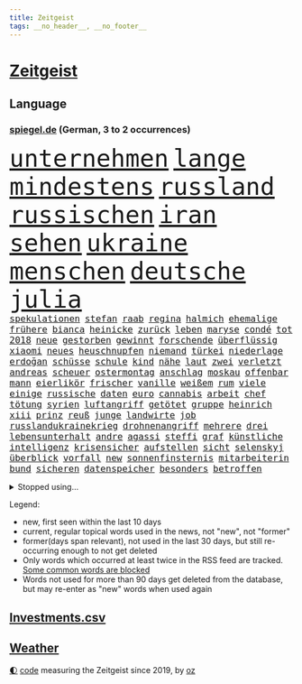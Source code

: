 ```yaml
---
title: Zeitgeist
tags: __no_header__, __no_footer__
---
```


# [Zeitgeist](https://oliz.io/zeitgeist/)

## Language

<h3><a href="https://www.spiegel.de" target="_blank">spiegel.de</a> (German, 3 to 2 occurrences)</h3>
<p style="font-family:monospace">
<span style="font-size:32pt"><a href="news_links.html#unternehmen" class="current">unternehmen</a></span>
<span style="font-size:32pt"><a href="news_links.html#lange" class="current">lange</a></span>
<span style="font-size:32pt"><a href="news_links.html#mindestens" class="current">mindestens</a></span>
<span style="font-size:32pt"><a href="news_links.html#russland" class="current">russland</a></span>
<span style="font-size:32pt"><a href="news_links.html#russischen" class="current">russischen</a></span>
<span style="font-size:32pt"><a href="news_links.html#iran" class="current">iran</a></span>
<span style="font-size:32pt"><a href="news_links.html#sehen" class="current">sehen</a></span>
<span style="font-size:32pt"><a href="news_links.html#ukraine" class="current">ukraine</a></span>
<span style="font-size:32pt"><a href="news_links.html#menschen" class="current">menschen</a></span>
<span style="font-size:32pt"><a href="news_links.html#deutsche" class="current">deutsche</a></span>
<span style="font-size:32pt"><a href="news_links.html#julia" class="current">julia</a></span>
<br>
<span style="font-size:12pt"><a href="news_links.html#spekulationen" class="current">spekulationen</a></span>
<span style="font-size:12pt"><a href="news_links.html#stefan" class="current">stefan</a></span>
<span style="font-size:12pt"><a href="news_links.html#raab" class="current">raab</a></span>
<span style="font-size:12pt"><a href="news_links.html#regina" class="new">regina</a></span>
<span style="font-size:12pt"><a href="news_links.html#halmich" class="new">halmich</a></span>
<span style="font-size:12pt"><a href="news_links.html#ehemalige" class="current">ehemalige</a></span>
<span style="font-size:12pt"><a href="news_links.html#frühere" class="current">frühere</a></span>
<span style="font-size:12pt"><a href="news_links.html#bianca" class="current">bianca</a></span>
<span style="font-size:12pt"><a href="news_links.html#heinicke" class="new">heinicke</a></span>
<span style="font-size:12pt"><a href="news_links.html#zurück" class="current">zurück</a></span>
<span style="font-size:12pt"><a href="news_links.html#leben" class="current">leben</a></span>
<span style="font-size:12pt"><a href="news_links.html#maryse" class="new">maryse</a></span>
<span style="font-size:12pt"><a href="news_links.html#condé" class="new">condé</a></span>
<span style="font-size:12pt"><a href="news_links.html#tot" class="current">tot</a></span>
<span style="font-size:12pt"><a href="news_links.html#2018" class="current">2018</a></span>
<span style="font-size:12pt"><a href="news_links.html#neue" class="current">neue</a></span>
<span style="font-size:12pt"><a href="news_links.html#gestorben" class="current">gestorben</a></span>
<span style="font-size:12pt"><a href="news_links.html#gewinnt" class="current">gewinnt</a></span>
<span style="font-size:12pt"><a href="news_links.html#forschende" class="current">forschende</a></span>
<span style="font-size:12pt"><a href="news_links.html#überflüssig" class="new">überflüssig</a></span>
<span style="font-size:12pt"><a href="news_links.html#xiaomi" class="new">xiaomi</a></span>
<span style="font-size:12pt"><a href="news_links.html#neues" class="current">neues</a></span>
<span style="font-size:12pt"><a href="news_links.html#heuschnupfen" class="current">heuschnupfen</a></span>
<span style="font-size:12pt"><a href="news_links.html#niemand" class="current">niemand</a></span>
<span style="font-size:12pt"><a href="news_links.html#türkei" class="current">türkei</a></span>
<span style="font-size:12pt"><a href="news_links.html#niederlage" class="current">niederlage</a></span>
<span style="font-size:12pt"><a href="news_links.html#erdoğan" class="current">erdoğan</a></span>
<span style="font-size:12pt"><a href="news_links.html#schüsse" class="current">schüsse</a></span>
<span style="font-size:12pt"><a href="news_links.html#schule" class="current">schule</a></span>
<span style="font-size:12pt"><a href="news_links.html#kind" class="current">kind</a></span>
<span style="font-size:12pt"><a href="news_links.html#nähe" class="current">nähe</a></span>
<span style="font-size:12pt"><a href="news_links.html#laut" class="current">laut</a></span>
<span style="font-size:12pt"><a href="news_links.html#zwei" class="current">zwei</a></span>
<span style="font-size:12pt"><a href="news_links.html#verletzt" class="current">verletzt</a></span>
<span style="font-size:12pt"><a href="news_links.html#andreas" class="current">andreas</a></span>
<span style="font-size:12pt"><a href="news_links.html#scheuer" class="current">scheuer</a></span>
<span style="font-size:12pt"><a href="news_links.html#ostermontag" class="new">ostermontag</a></span>
<span style="font-size:12pt"><a href="news_links.html#anschlag" class="current">anschlag</a></span>
<span style="font-size:12pt"><a href="news_links.html#moskau" class="current">moskau</a></span>
<span style="font-size:12pt"><a href="news_links.html#offenbar" class="current">offenbar</a></span>
<span style="font-size:12pt"><a href="news_links.html#mann" class="current">mann</a></span>
<span style="font-size:12pt"><a href="news_links.html#eierlikör" class="new">eierlikör</a></span>
<span style="font-size:12pt"><a href="news_links.html#frischer" class="new">frischer</a></span>
<span style="font-size:12pt"><a href="news_links.html#vanille" class="new">vanille</a></span>
<span style="font-size:12pt"><a href="news_links.html#weißem" class="new">weißem</a></span>
<span style="font-size:12pt"><a href="news_links.html#rum" class="current">rum</a></span>
<span style="font-size:12pt"><a href="news_links.html#viele" class="current">viele</a></span>
<span style="font-size:12pt"><a href="news_links.html#einige" class="current">einige</a></span>
<span style="font-size:12pt"><a href="news_links.html#russische" class="current">russische</a></span>
<span style="font-size:12pt"><a href="news_links.html#daten" class="current">daten</a></span>
<span style="font-size:12pt"><a href="news_links.html#euro" class="current">euro</a></span>
<span style="font-size:12pt"><a href="news_links.html#cannabis" class="current">cannabis</a></span>
<span style="font-size:12pt"><a href="news_links.html#arbeit" class="current">arbeit</a></span>
<span style="font-size:12pt"><a href="news_links.html#chef" class="current">chef</a></span>
<span style="font-size:12pt"><a href="news_links.html#tötung" class="current">tötung</a></span>
<span style="font-size:12pt"><a href="news_links.html#syrien" class="current">syrien</a></span>
<span style="font-size:12pt"><a href="news_links.html#luftangriff" class="current">luftangriff</a></span>
<span style="font-size:12pt"><a href="news_links.html#getötet" class="current">getötet</a></span>
<span style="font-size:12pt"><a href="news_links.html#gruppe" class="current">gruppe</a></span>
<span style="font-size:12pt"><a href="news_links.html#heinrich" class="current">heinrich</a></span>
<span style="font-size:12pt"><a href="news_links.html#xiii" class="current">xiii</a></span>
<span style="font-size:12pt"><a href="news_links.html#prinz" class="current">prinz</a></span>
<span style="font-size:12pt"><a href="news_links.html#reuß" class="current">reuß</a></span>
<span style="font-size:12pt"><a href="news_links.html#junge" class="current">junge</a></span>
<span style="font-size:12pt"><a href="news_links.html#landwirte" class="current">landwirte</a></span>
<span style="font-size:12pt"><a href="news_links.html#job" class="current">job</a></span>
<span style="font-size:12pt"><a href="news_links.html#russlandukrainekrieg" class="current">russlandukrainekrieg</a></span>
<span style="font-size:12pt"><a href="news_links.html#drohnenangriff" class="current">drohnenangriff</a></span>
<span style="font-size:12pt"><a href="news_links.html#mehrere" class="current">mehrere</a></span>
<span style="font-size:12pt"><a href="news_links.html#drei" class="current">drei</a></span>
<span style="font-size:12pt"><a href="news_links.html#lebensunterhalt" class="new">lebensunterhalt</a></span>
<span style="font-size:12pt"><a href="news_links.html#andre" class="current">andre</a></span>
<span style="font-size:12pt"><a href="news_links.html#agassi" class="new">agassi</a></span>
<span style="font-size:12pt"><a href="news_links.html#steffi" class="current">steffi</a></span>
<span style="font-size:12pt"><a href="news_links.html#graf" class="current">graf</a></span>
<span style="font-size:12pt"><a href="news_links.html#künstliche" class="current">künstliche</a></span>
<span style="font-size:12pt"><a href="news_links.html#intelligenz" class="current">intelligenz</a></span>
<span style="font-size:12pt"><a href="news_links.html#krisensicher" class="new">krisensicher</a></span>
<span style="font-size:12pt"><a href="news_links.html#aufstellen" class="current">aufstellen</a></span>
<span style="font-size:12pt"><a href="news_links.html#sicht" class="current">sicht</a></span>
<span style="font-size:12pt"><a href="news_links.html#selenskyj" class="current">selenskyj</a></span>
<span style="font-size:12pt"><a href="news_links.html#überblick" class="current">überblick</a></span>
<span style="font-size:12pt"><a href="news_links.html#vorfall" class="current">vorfall</a></span>
<span style="font-size:12pt"><a href="news_links.html#new" class="current">new</a></span>
<span style="font-size:12pt"><a href="news_links.html#sonnenfinsternis" class="new">sonnenfinsternis</a></span>
<span style="font-size:12pt"><a href="news_links.html#mitarbeiterin" class="current">mitarbeiterin</a></span>
<span style="font-size:12pt"><a href="news_links.html#bund" class="current">bund</a></span>
<span style="font-size:12pt"><a href="news_links.html#sicheren" class="current">sicheren</a></span>
<span style="font-size:12pt"><a href="news_links.html#datenspeicher" class="new">datenspeicher</a></span>
<span style="font-size:12pt"><a href="news_links.html#besonders" class="current">besonders</a></span>
<span style="font-size:12pt"><a href="news_links.html#betroffen" class="current">betroffen</a></span>
</p>
<details>
<summary>Stopped using...</summary>
<p class="former" style="font-size:12pt">
75(1258) gemeinden(1257) summe(1257) geduld(1256) anne(1255) bundesländern(1255) umwelt(1255) vorwurf(1255) guter(1254) höher(1254) lisa(1254) niederlanden(1254) private(1254) übersicht(1254) beamte(1253) beispiel(1253) beruf(1253) besetzt(1253) entschädigung(1253) fliegen(1253) rassistisch(1253) regel(1253) spur(1253) thailand(1253) tom(1253) christoph(1252) erhoben(1252) geflüchteten(1252) genannt(1252) infektion(1252) theater(1252) weiteres(1252) brauchte(1251) dezember(1251) generalsekretär(1251) september(1251) zuge(1251) dreimal(1250) gedacht(1250) genommen(1250) george(1250) positionen(1250) unabhängige(1250) unterschiedlich(1250) gereist(1249) musiker(1249) saarland(1249) schlagen(1249) wälder(1249) genutzt(1248) versprochen(1248) zuerst(1248) zverev(1248) bahnhof(1247) optimistisch(1247) plädiert(1247) versuchte(1247) außer(1246) beraten(1246) jahrzehntelang(1246) kochen(1246) rücken(1246) schuss(1246) verschwand(1246) anschließend(1245) fußballquiz(1245) nord(1245) abstand(1244) botschaften(1244) spekuliert(1244) töten(1244) passen(1243) trennung(1242) e(1241) oppositionelle(1241) torhüter(1241) fit(1240) park(1240) zerstören(1240) geschossen(1239) konjunktur(1239) zugelassen(1239) hielten(1238) vorstellen(1238) einnahmen(1237) freie(1237) william(1237) kontakte(1236) skeptisch(1236) küstenwache(1235) kooperation(1234) überschwemmungen(1234) motiv(1233) schnellen(1233) gesichert(1230) vorn(1230) richard(1229) behalten(1228) exporte(1228) hängen(1228) schriftsteller(1228) beschlagnahmt(1226) erstochen(1226) steffen(1226) bremsen(1225) sichert(1225) trauert(1224) ausgesetzt(1223) ausrüstung(1223) unzufrieden(1223) begrüßt(1219) retter(1218) abgeschlossen(1217) afrikas(1211) ursprünglich(1210) nächstes(1205) teuren(1197) schadensersatz(1192) last(1183) cent(1151) fußballstar(1051) waldbrände(1029) felix(1017) videoaufnahmen(1017) spiegelreporter(1013) schwäche(998) sammelt(996) ohnehin(984) mächtigen(975) erkrankte(942) offene(909) australiens(894) medwedew(892) ruhestand(884) stern(876) rhein(873) volksverhetzung(871) bekannteste(852) seltene(834) invasion(829) einziger(828) zufall(825) ärztin(824) verschiedenen(821) bundesinnenministerin(816) geplatzt(787) spaltung(780) fake(779) fehlverhalten(770) transparenz(762) gekämpft(756) unwetter(755) versagen(755) vereinigung(754) behauptete(753) fortsetzen(744) gelöst(741) fern(740) spiegelbildungsnewsletter(735) stoff(733) hochrangigen(732) empfang(728) microsoft(728) eingetroffen(725) niedersächsischen(717) natobeitritt(713) talent(713) angestellte(712) humor(704) ufer(691) trocken(676) politisches(667) lösungen(666) ausgebaut(665) ran(664) verzweiflung(664) chinesischer(656) 79(655) kenia(654) französischer(650) schwimmen(636) feuert(633) älter(630) unentschieden(629) schließlich(628) dramatische(619) entfernen(615) weitergehen(614) usrepublikaner(609) zurückhaltung(602) freigabe(599) gehirn(595) notruf(585) giorgia(584) meloni(584) pleiten(583) ron(582) medizin(579) sicherer(572) antarktis(569) gerechtfertigt(559) kündigung(559) bundesbank(558) rätseln(558) zurückkehren(558) lettland(557) kommunikation(555) tel(548) verbleib(545) branchen(541) emissionen(541) spiegelrecherche(540) stemmen(540) bestimmen(539) aviv(531) sportdirektor(530) sauber(529) neymar(525) versehen(525) eineinhalb(522) parolen(521) beerdigt(508) alice(505) spion(493) tabu(484) straßenblockaden(476) pop(474) nico(471) roland(469) vorsichtig(464) asylbewerber(462) check(462) muster(462) supermarkt(460) arbeitsplätze(459) bewaffneten(457) regierende(457) ubahn(457) fachkräften(452) traut(452) überschritten(449) kulturstaatsministerin(446) gegründet(441) erleidet(432) mythos(431) hinkt(429) forscherteam(426) zeitplan(421) temperatur(419) floh(418) springer(418) getragen(416) fatalen(411) chatgpt(410) akt(409) fridays(409) gravierende(408) süchtig(408) handwerker(401) nötigung(401) schöner(399) spezies(397) bemerkt(394) aktive(393) beitritt(393) siedlung(390) außergewöhnlich(389) berlinkreuzberg(389) zaun(389) coup(388) trier(387) ausschluss(386) detail(385) saintgermain(385) überschattet(384) diesjährigen(378) verstoß(378) warb(378) gedanken(377) zusammenstoß(377) höhepunkt(375) anhand(373) norditalien(372) wendepunkt(372) jugend(370) beschädigte(368) kreuz(367) hinweg(366) germany(362) parks(360) hauptrolle(357) angelegenheit(356) betrunkener(356) miami(355) pen(354) elbe(352) unterschiede(352) ecuador(348) susanne(348) wohnen(348) gründung(347) eingeklemmt(346) vermeintlich(343) bewährung(342) hauptsache(341) aussterben(339) taiwans(339) schadstoffe(338) brown(336) theorie(336) referendum(335) jim(334) konrad(334) breit(327) festival(325) härtere(325) trümmerfeld(325) inter(321) unterschiedlichen(321) intensivstation(319) plastikmüll(314) male(307) hamm(302) landesverband(302) landtagswahlen(302) lee(302) schwierigen(302) eingeliefert(301) weidel(301) nötigen(300) umbenennung(300) vi(300) psychische(295) mangelnden(289) qualifiziert(289) website(289) vergleicht(288) würdigte(288) saudische(286) erkennt(283) unterschiedliche(282) conference(281) gespielt(279) einziehen(278) verzweifelte(276) erwärmung(273) wümme(273) defensive(272) moschee(272) widerstands(272) kürzungen(270) schnellstmöglich(269) drohnenaufnahmen(268) umzusetzen(267) obersten(266) wahlbetrug(266) abwenden(265) amazonas(264) langjährigen(263) thore(263) spitzenfußball(262) südukraine(261) iranerin(260) benachteiligt(259) killer(259) fleck(256) stellenabbau(254) csuchef(252) mahnte(251) stockt(250) desaster(248) fotografin(246) surfen(244) vermittelt(243) zeitgleich(242) mitschüler(240) wmtitel(238) albert(236) ansprache(236) antwortet(236) geklettert(236) wattenmeer(235) teuerste(234) selenskyjs(233) ernste(232) stützen(232) vergangene(232) adenauer(231) schnäppchen(231) showdown(230) führungswechsel(228) linnemann(228) rechtsextremist(228) gebissen(227) gesellschaften(227) forschern(226) natürlichen(225) hilferuf(224) linienbus(224) halter(223) wegovy(223) geöffnet(222) nationalspielerinnen(222) stritten(220) widersprüchliche(218) algerien(216) umweltkatastrophe(216) gregor(213) gysi(213) innere(213) teuersten(213) abschieben(212) kruse(212) wolff(212) betrogen(211) leser(210) straflager(210) akute(209) geschätzt(209) militärjunta(208) abkehr(207) aufstehen(206) erdtrabanten(206) gestiegenen(206) mary(206) mehrwertsteuer(206) parat(206) superreiche(205) riesiges(204) gründete(202) todesursache(202) bester(201) negative(201) beute(200) israeli(200) technisch(198) herrchen(197) year(196) erschöpft(195) knacken(195) rechtsextremisten(195) suv(193) neuauflage(192) verbrannte(192) verstößen(192) zweitgrößte(192) einflussreiche(191) niedrigeren(191) miliz(190) damalige(189) weitet(189) gerechter(188) normales(188) rückenschmerzen(188) unbehelligt(188) vorgang(188) phänomen(185) minimal(184) umgesetzt(184) moldau(183) abspaltung(182) darstellen(182) engländer(182) eröffneten(182) verspottet(182) weltbesten(182) 2001(181) karte(181) bahnstrecken(180) bernstein(180) hymne(180) auswertung(179) bundesfinanzminister(179) jahreszeit(179) überraschte(177) eigentlichen(176) eingeschränkt(176) rage(176) ausfällen(175) rockstar(175) sardinien(174) challenge(173) haustiere(173) putzen(173) völkerrecht(173) ai(172) fasst(172) fehlte(172) rief(172) getöteter(170) wagnerbrüder(170) abgehoben(169) spiegelrekonstruktion(168) 43(166) duo(166) 14jährige(164) schafften(164) fracht(163) granate(163) besetzung(162) blutige(162) nichtstun(162) osteuropa(162) agierten(161) aufruhr(161) tauchten(161) turbulenzen(161) arbeite(160) gerichtshofs(159) geschaffen(158) affen(157) kundgebungen(157) trade(157) blinder(156) axel(155) orlando(154) entsendung(153) gedächtnis(153) gewerkschafter(153) intern(153) nervös(153) solarindustrie(152) billige(151) audio(150) kriegen(150) versagt(150) wilde(150) beschießen(149) götze(149) mexikos(149) pflegeheim(149) teilgenommen(149) referees(148) überfällig(147) weiterem(146) 24jähriger(145) gazastadt(145) hrubesch(145) volleyball(145) erschreckende(144) solarbranche(144) unparteiischen(143) weihnachten(143) gescheiterte(142) hasses(141) liquidierung(141) kommissarin(140) gefährlichsten(138) jahrelange(137) sommerspiele(137) spdpolitikerin(137) bewegenden(136) grenzübergänge(136) propalästinensischen(136) abnehmspritzen(135) kursierten(135) nahrungsmittel(135) niedrigsten(135) ozempic(135) fdppolitikerin(134) herbe(134) oftmals(134) wagt(134) hilfslieferungen(133) ingo(133) tipp(133) verlusten(133) vielmehr(133) reuter(132) synagoge(132) munter(131) gewölbe(130) greifswald(130) künstlerische(130) verzögerungstaktik(130) darstellungen(129) liebäugelt(129) signa(129) tories(129) ausführlich(128) bonus(128) maine(128) reederei(128) zuspruch(128) einschreiten(127) weltlage(127) geiselhaft(126) unrwa(125) herren(124) kenneth(124) linkenikone(124) ruhen(124) verwenden(124) eingelegt(123) eintreten(123) mccann(123) schwindet(123) fußballspiel(122) jobwechsel(122) verbliebene(122) hell(121) kulturszene(121) mitarbeiterinnen(121) neurowissenschaftler(121) rentnerin(121) freitagmorgen(119) verhält(119) wegfallen(119) 102(118) warnzeichen(118) zeitgemäß(118) bush(117) abgezogen(116) ballon(116) brisanten(116) jungtiere(116) myanmars(115) run(115) verschicken(115) joel(114) kombination(114) franzose(113) 19jährige(112) basf(112) gewicht(112) norwegens(112) staatlicher(112) virtuelle(112) getrunken(111) ähnlicher(111) 77jährige(110) blaue(110) marvel(110) produzent(110) saal(109) spurensuche(109) beschämend(108) magic(108) unfalltod(108) ostdeutschen(107) schiffswrack(106) traktoren(106) jacob(105) judith(104) freiberg(103) unverhältnismäßig(103) befahrbar(102) investorendeal(102) teures(102) ultimatum(102) auftaktsieg(101) einhaltung(101) etlichen(101) verbundene(101) widersprechen(101) dfl(100) erläutert(100) lake(100) penis(100) rüstungsgüter(100) zugeständnisse(100) beugen(99) lloyd(99) böden(98) erfolgserlebnis(98) fatal(98) indischen(98) nachbarin(98) rundfunkbeitrag(98) strände(98) alabama(97) frachtschiff(96) häusliche(96) dubai(95) großstädten(95) tausender(95) 2040(94) lagarde(94) rückschläge(94) geldmangel(92) statistisches(92) geschlechtsverkehr(91) konsumlaune(91) quote(91) ungeplante(91) verletzend(91) adrian(90) aachen(89) audienz(89) chiemsee(89) dominator(89) familienverhältnissen(89) niedrigem(89) unnötig(89) ermittlungsverfahren(88) finanzen(88) grünenfraktionsvize(88) neuschnee(88) orleans(88) po(88) sozialabgaben(88) verschlechterung(88) weltreise(88) wettbewerbsfähig(88) /(87) altmaier(87) berauscht(87) friedensverhandlungen(87) gesponsert(87) klargemacht(87) kulturelle(87) künftiger(87) landtages(87) lautsprecher(87) liquidation(87) vergleichsweise(87) wenigsten(87) aschewolke(86) beschmieren(86) gta(86) knöpft(86) medaille(86) nachhilfe(86) niedrigen(86) ostdeutsche(86) schäumt(86) sofortmaßnahmen(86) heat(85) knopf(85) kot(85) stürmisch(85) umgerannt(85) gleichgeschlechtliche(84) klimaschützern(84) timo(84) verteidigern(84) zeremonie(84) ankündigt(83) besprechung(83) einsparungen(83) anfahren(82) konkurrenzkampf(82) matterhorn(82) suizide(82) versicherung(82) zerfällt(82) have(81) russin(81) to(81) 32jährige(80) berlinale(80) hotelzimmer(80) kragen(80) schatz(80) spruch(80) ökosystem(80) 75000(79) ahnungslose(79) beklaut(79) fortschritte(79) handelsschiff(79) marktmacht(79) missbrauchstaten(79) männchen(79) raubzug(79) schrittweise(79) verstößt(79) grundsatzprogramm(78) liveblog(78) pilze(78) spionageabwehr(78) tanzt(78) widmen(78) athen(77) gewickelt(77) hannah(77) schwedt(77) trauernde(77) unerreichbar(77) unionsfraktion(77) urbanen(77) alain(76) kriegswaffen(76) on(76) strafkolonie(76) wachstumspaket(76) amy(75) heizungstausch(75) inselgruppe(75) jungfrau(75) lesbische(75) medizinischen(75) plötzlichen(75) archiv(74) bestellung(74) captain(74) julie(74) machtposition(74) mitspielt(74) ziert(74) meeresspiegel(73) nutzungsrechte(73) schwestern(73) tabak(73) versprochene(73) wirtschaftsnachrichten(73) erhoffen(72) fanausschreitungen(72) kommandozentrale(72) staatsmacht(72) ussenats(72) you(72) bolzen(71) geldern(71) gelindert(71) steuervergünstigungen(71) teuerung(71) weichmacher(71) abgelegene(70) beamter(70) demografie(70) fotografen(70) gleichgeschlechtlichen(70) marineeinsatz(70) natogebiet(70) fragwürdigen(69) geschildert(69) herber(69) kolonne(69) längsten(69) palace(69) senats(69) unbestimmte(69) vulkane(69) aufsichtsbehörde(68) auslaufen(68) brandenburgischen(68) elternpaar(68) hochwasser(68) liege(68) routinier(68) tolerant(68) anwendung(67) nicaragua(67) agrarsubventionen(66) baumgart(66) dichte(66) diskriminiert(66) hagelt(66) lachen(66) melanie(66) mögen(66) schlappe(66) vincent(66) csufraktion(65) einkaufen(65) führungskraft(65) mexikanische(65) ostfront(65) sozialist(65) witzigsten(65) öffnete(65) bdipräsident(64) donbass(64) göttingen(64) littler(64) luke(64) russwurm(64) siegfried(64) 81jährige(63) anationalmannschaft(63) flüchtige(63) reiseerlebnisse(63) trauerfeier(63) kriegsziel(62) auslaufende(61) frontal(61) hort(61) le(61) rekordhitze(61) verden(61) atombombe(60) everton(60) ischinger(60) rekordpreise(60) rüstungsexporte(60) abzufedern(59) gründet(59) landsleuten(59) lauert(59) plot(59) riad(59) gleichgesinnten(58) inschrift(58) kollisionen(58) landsmann(58) tierhalter(58) beifall(57) morde(57) onlineplattform(57) bandenkriege(56) bereitschaft(56) biennale(56) eumission(56) hungersnot(56) kunstausstellung(56) präsidentschaftsbewerberin(56) rivalität(56) zulassen(56) üblichen(56) deutschkolumne(55) erfolgreichen(55) traumschiff(55) umliegenden(55) bamf(54) carolina(54) leitlinien(54) obdachlosigkeit(54) ud(54) verhängten(54) abtrünnige(53) auswahlverfahren(53) spezialisiert(53) unkonventionellen(53) zwecke(53) belangt(52) cavaliers(52) cleveland(52) erzfeind(52) männliches(52) personalie(52) poppins(52) spürbar(52) bauch(51) behinderungen(51) blockadeaktion(51) deutschfranzösischen(51) faul(51) nutze(51) satellit(51) urheberrechtsklage(51) entschädigt(50) juchef(50) michel(50) nelles(50) notausgangstür(50) roboter(50) salt(50) sumpf(50) umgeleitet(50) dier(49) eritreaveranstaltung(49) leichenwagen(49) naumann(49) wohnungssuche(49) rudert(48) wiederholten(48) ardern(47) enttäuschung(47) geheimniskrämerei(47) huthirakete(47) jacinda(47) kanadische(47) machtdemonstration(47) marinemission(47) parteiübergreifend(47) schlachtung(47) yeti(47) filmfestspiele(46) matteo(46) spionageverdacht(46) uke(46) carles(45) kay(45) mutigen(45) personalnot(45) betrunkenen(44) buhlen(44) einzieht(44) labour(44) einvernehmlichem(43) expertenrat(43) finanzministers(43) finanzsenator(43) konflikts(43) modelabel(43) pflegt(43) saale(43) antischiffsrakete(42) bearbeiten(42) busse(42) girls(42) grenzschutz(42) kranker(42) marie(42) menschlichem(42) syrischen(42) territorium(42) absetzen(41) görlitzer(41) klassenfahrt(41) personalmangel(41) privatjet(41) schläger(41) chatgptentwickler(40) investigativjournalisten(40) lutz(40) rentnern(40) schultoilette(40) telefonnummer(40) wüste(40) amtsvorgänger(39) begünstigung(39) schwedischer(39) slim(39) stiko(39) ulf(39) unternehmensgruppe(39) ausüben(38) gefressen(38) heulen(38) rückzieher(38) fahrgast(37) regierungsflieger(37) wohnungsmarkt(37) endes(36) landeschefin(36) mitchell(36) reihenweise(36) strömen(36) bürgerrechtler(35) expansionskurs(35) landrat(35) neunten(35) platzt(35) rivalin(35) selbstkritik(35) unteren(35) drängte(34) mitschuld(34) stütze(34) völkerrechts(34) wiegen(34) artilleriemunition(33) gerügt(33) lobbyisten(33) saaleorlakreis(33) schauspielern(33) feedback(32) hindus(32) implantiert(32) ländliche(32) prägten(32) usvorwahl(32) weltschmerz(32) öpnv(32) engagiert(31) gelegenen(31) krisenjahren(31) mitnehmen(31) potenziellen(31) schrecklich(31) tierhaltung(31) umarmung(31) verdrängte(31) wildbahn(31) abziehen(30) blockadehaltung(30) femizide(30) herne(30) meeresgrund(30) militärgeheimdienst(30) oppositioneller(30) agnieszka(29) dauerhaften(29) gitarrist(29) shapira(29) sicherheitsschleusen(29) energieversorgung(28) inakzeptabel(28) marathon(28) milliardenprogramm(28) negativ(28) prallen(28) south(28) umgebung(28) vermächtnis(28) übersehen(28) angewachsen(27) artilleriegeschosse(27) drogenpolitik(27) einsparen(27) flugausfälle(27) krankenstand(27) oscarkandidat(27) fußballklubs(26) gelegene(26) israelkritik(26) mehrtägigem(26) prorussische(26) ökonomischen(26) gefeuert(25) warfen(25) achterbahn(24) basketballweltmeister(24) gaststätte(24) hilfsgelder(24) nichtbinäre(24) oleg(24) orlow(24) schlossen(24) telegram(24) enteignung(23) extremwinter(23) flugs(23) kaufte(23) nsu(23) rosneft(23) tierärztin(23) urinproben(23) verpuffung(23) vize(23) vizepräsidenten(23) facebookkonzern(22) frauenbundesliga(22) frühe(22) gerichtsverhandlung(22) göttinger(22) parodie(22) pralinen(22) schaltjahr(22) erneuerte(21) discovery(20) ussenat(20) junges(19) schale(19) aufsicht(18) fortzusetzen(18) föderlschmid(18) kanzlerin(18) linksterroristen(18) privatjets(18) schwimmer(18) signalwirkung(18) spiegelt(18) zitate(18) lahav(17) uhrzeit(17) unwürdig(17) amazons(16) gespannt(16) zweifelhafte(16) cdumann(15) foul(15) gedächtnisleistung(15) kommilitonen(15) riesiger(15) simulation(15) transfer(15) chatrian(14) eingefangen(14) frühstück(14) kriminell(14) präsidentschaftsbewerber(14) schwarzmarkt(14) spielraum(14) unheimlich(14) usmedien(14) befragten(13) café(13) frankfurt/oder(13) freut(13) friedhelm(13) funkel(13) männlicher(13) pfeifen(13) tragödien(13) trauernden(13) 58(12) dflinvestorendeal(12) drangsaliert(12) firmenpleiten(12) insolvenzen(12) steinen(12) sätze(12) unterlagen(12) zentimeter(12) 17jähriger(11) grundsätzliches(11) hanau(11) johanna(11) kelvin(11) kiptum(11) mikhail(11) pinkeln(11) tennisballproteste(11) trauerspiel(11) zygar(11)
</p>
</details>
<p>Legend:
<ul>
<li><span class="new">new</span>, first seen within the last 10 days</li>
<li><span class="current">current</span>, regular topical words used in the news, not "new", not "former"</li>
<li><span class="former">former(days span relevant)</span>, not used in the last 30 days, but still re-occurring enough to not get deleted</li>
<li>Only words which occurred at least twice in the RSS feed are tracked. <a href="language/filters.py">Some common words are blocked</a></li>
<li>Words not used for more than 90 days get deleted from the database, but may re-enter as "new" words when used again</li>
</ul>
</p>

## [Investments](investments.html)[.csv](investments.csv)

## [Weather](weather.html)

<footer>
<a href="javascript:toggleTheme()" class="nav">🌓</a>
<a href="https://github.com/ooz/zeitgeist">code</a> measuring the Zeitgeist since 2019, by <a href="https://oliz.io">oz</a>
</footer>
